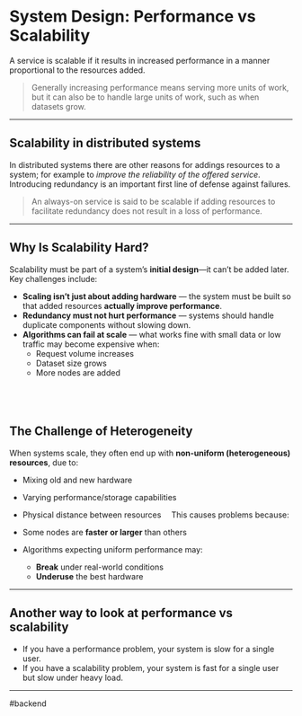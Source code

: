 # System Design: Performance vs Scalability

A service is scalable if it results in increased performance in a manner proportional to the resources added. 

> Generally increasing performance means serving more units of work, but it can also be to handle large units of work, such as when datasets grow.

---
## Scalability in distributed systems

In distributed systems there are other reasons for addings resources to a system; for example to *improve the reliability of the offered service*. Introducing redundancy is an important first line of defense against failures.

>An always-on service is said to be scalable if adding resources to facilitate redundancy does not result in a loss of performance.

---
## Why Is Scalability Hard?

Scalability must be part of a system’s **initial design**—it can’t be added later. Key challenges include:

* **Scaling isn’t just about adding hardware** — the system must be built so that added resources **actually improve performance**.
* **Redundancy must not hurt performance** — systems should handle duplicate components without slowing down.
* **Algorithms can fail at scale** — what works fine with small data or low traffic may become expensive when:
  * Request volume increases
  * Dataset size grows
  * More nodes are added

⠀
---
## The Challenge of Heterogeneity

When systems scale, they often end up with **non-uniform (heterogeneous) resources**, due to:

* Mixing old and new hardware
* Varying performance/storage capabilities
* Physical distance between resources
⠀
This causes problems because:

* Some nodes are **faster or larger** than others
* Algorithms expecting uniform performance may:
  * **Break** under real-world conditions
  * **Underuse** the best hardware

---

## Another way to look at performance vs scalability

- If you have a performance problem, your system is slow for a single user.
- If you have a scalability problem, your system is fast for a single user but slow under heavy load.

---

#backend